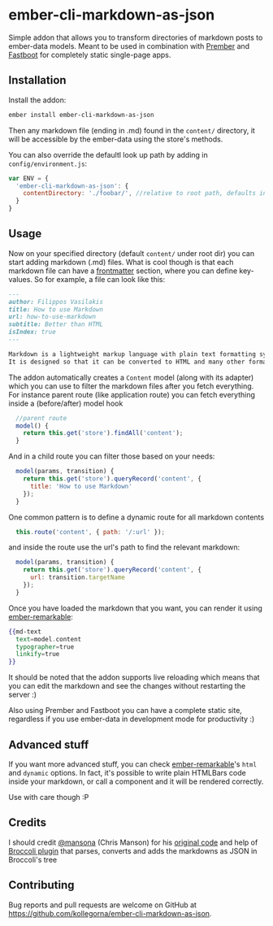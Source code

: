 # ember-cli-markdown-as-json
Simple addon that allows you to transform directories of markdown posts to ember-data models.
Meant to be used in combination with [Prember](https://github.com/ef4/prember)
and [Fastboot](https://ember-fastboot.com/) for completely static single-page apps.

## Installation
Install the addon:
```bash
ember install ember-cli-markdown-as-json
```

Then any markdown file (ending in .md) found in the `content/` directory, it will be accessible
by the ember-data using the store's methods.

You can also override the defaultl look up path by adding in `config/environment.js`:

```javascript
var ENV = {
  'ember-cli-markdown-as-json': {
    contentDirectory: './foobar/', //relative to root path, defaults in ./content/'
  }
}
```

## Usage
Now on your specified directory (default `content/` under root dir) you can start adding markdown (.md) files.
What is cool though is that each markdown file can have a
[frontmatter](https://jekyllrb.com/docs/frontmatter/) section, where you can define key-values.
So for example, a file can look like this:

```markdown
---
author: Filippos Vasilakis
title: How to use Markdown
url: how-to-use-markdown
subtitle: Better than HTML
isIndex: true
---

Markdown is a lightweight markup language with plain text formatting syntax.
It is designed so that it can be converted to HTML and many other formats using a tool by the same name.
```

The addon automatically creates a `Content` model (along with its adapter) which you can use to filter the markdown
files after you fetch everything. For instance parent route (like application route) you can fetch everything inside a (before/after) model hook

```javascript
  //parent route
  model() {
    return this.get('store').findAll('content');
  }
```
And in a child route you can filter those based on your needs:

```javascript
  model(params, transition) {
    return this.get('store').queryRecord('content', {
      title: 'How to use Markdown'
    });
  }
```

One common pattern is to define a dynamic route for all markdown contents
```javascript
  this.route('content', { path: '/:url' });
```

and inside the route use the url's path to find the relevant markdown:

```javascript
  model(params, transition) {
    return this.get('store').queryRecord('content', {
      url: transition.targetName
    });
  }
```

Once you have loaded the markdown that you want, you can render it using [ember-remarkable](https://github.com/johnotander/ember-remarkable):

```handlebars
{{md-text
  text=model.content
  typographer=true
  linkify=true
}}
```


It should be noted that the addon supports live reloading which means that you can edit the markdown and see the changes without
restarting the server :)

Also using Prember and Fastboot you can have a complete static site, regardless if you use ember-data in development mode for productivity :)
## Advanced stuff
If you want more advanced stuff, you can check [ember-remarkable](https://github.com/johnotander/ember-remarkable)'s `html` and `dynamic` options.
In fact, it's possible to write plain HTMLBars code inside your markdown, or call a component and it will be rendered correctly.

Use with care though :P

## Credits
I should credit [@mansona](https://github.com/mansona) (Chris Manson) for
his [original code](https://github.com/stonecircle/broccoli-static-site-json/blob/master/index.js) and help of
[Broccoli plugin](https://github.com/kollegorna/ember-cli-markdown-as-json/blob/master/broccoli/markdown-to-json.js) that 
parses, converts and adds the markdowns as JSON in Broccoli's tree

## Contributing
Bug reports and pull requests are welcome on GitHub at https://github.com/kollegorna/ember-cli-markdown-as-json.
